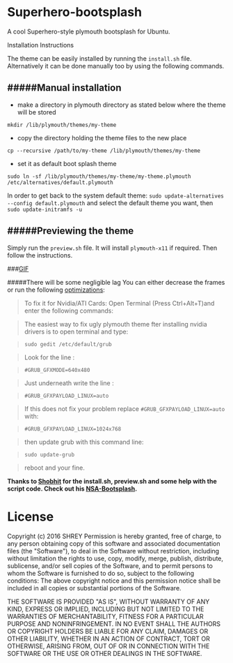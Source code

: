 # Superhero-bootsplash

A cool Superhero-style plymouth bootsplash for Ubuntu.

Installation Instructions

The theme can be easily installed by running the `install.sh` file. Alternatively it can be done manually too by using the following commands.

#####Manual installation
---

* make a directory in plymouth directory as stated below where the theme will be stored 

 `mkdir /lib/plymouth/themes/my-theme`

* copy the directory holding the theme files to the new place 

 `cp --recursive /path/to/my-theme /lib/plymouth/themes/my-theme`

* set it as default boot splash theme 

 `sudo ln -sf /lib/plymouth/themes/my-theme/my-theme.plymouth /etc/alternatives/default.plymouth`

In order to get back to the system default theme: `sudo update-alternatives --config default.plymouth` and select the default theme you want, then `sudo update-initramfs -u`

#####Previewing the theme
---

Simply run the  `preview.sh` file. It will install `plymouth-x11` if required. Then follow the instructions.

###[GIF](http://www.shortlist.com/resource/binary/e461d9b8eee234af131d4339662991c9/comiccharcters480.gif)

#####There will be some negligible lag
You can either decrease the frames or run the following [optimizations](http://www.shortlist.com/resource/binary/e461d9b8eee234af131d4339662991c9/comiccharcters480.gif):

>To fix it for Nvidia/ATI Cards:
>Open Terminal (Press Ctrl+Alt+T)and enter the following commands:

>The easiest way to fix ugly plymouth theme fter installing nvidia drivers is to open terminal and type:

>`sudo gedit /etc/default/grub`

>Look for the line :

>`#GRUB_GFXMODE=640x480`

>Just underneath write the line :

>`#GRUB_GFXPAYLOAD_LINUX=auto`

>If this does not fix your problem replace `#GRUB_GFXPAYLOAD_LINUX=auto` with:

>`#GRUB_GFXPAYLOAD_LINUX=1024x768`

>then update grub with this command line:

>`sudo update-grub`

>reboot and your fine.


<b> Thanks to [Shobhit](https://github.com/skd1993) for the install.sh, preview.sh and some help with the script code. 
Check out his [NSA-Bootsplash](https://github.com/skd1993/nsa-plymouth).
</b>



# License

Copyright (c) 2016 SHREY Permission is hereby granted, free of charge, to any person obtaining copy of this software and associated documentation files (the "Software"), to deal in the Software without restriction, including without limitation the rights to use, copy, modify, merge, publish, distribute, sublicense, and/or sell copies of the Software, and to permit persons to whom the Software is furnished to do so, subject to the following conditions: The above copyright notice and this permission notice shall be included in all copies or substantial portions of the Software.

THE SOFTWARE IS PROVIDED "AS IS", WITHOUT WARRANTY OF ANY KIND, EXPRESS OR IMPLIED, INCLUDING BUT NOT LIMITED TO THE WARRANTIES OF MERCHANTABILITY, FITNESS FOR A PARTICULAR PURPOSE AND NONINFRINGEMENT. IN NO EVENT SHALL THE AUTHORS OR COPYRIGHT HOLDERS BE LIABLE FOR ANY CLAIM, DAMAGES OR OTHER LIABILITY, WHETHER IN AN ACTION OF CONTRACT, TORT OR OTHERWISE, ARISING FROM, OUT OF OR IN CONNECTION WITH THE SOFTWARE OR THE USE OR OTHER DEALINGS IN THE SOFTWARE.
